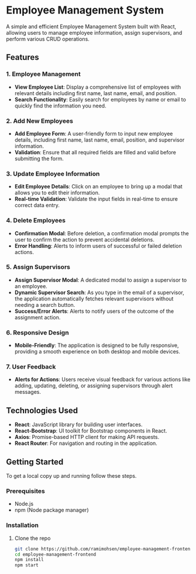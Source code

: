 # Employee Management System

A simple and efficient Employee Management System built with React, allowing users to manage employee information, assign supervisors, and perform various CRUD operations.

## Features

### 1. Employee Management
- **View Employee List**: Display a comprehensive list of employees with relevant details including first name, last name, email, and position.
- **Search Functionality**: Easily search for employees by name or email to quickly find the information you need.

### 2. Add New Employees
- **Add Employee Form**: A user-friendly form to input new employee details, including first name, last name, email, position, and supervisor information.
- **Validation**: Ensure that all required fields are filled and valid before submitting the form.

### 3. Update Employee Information
- **Edit Employee Details**: Click on an employee to bring up a modal that allows you to edit their information.
- **Real-time Validation**: Validate the input fields in real-time to ensure correct data entry.

### 4. Delete Employees
- **Confirmation Modal**: Before deletion, a confirmation modal prompts the user to confirm the action to prevent accidental deletions.
- **Error Handling**: Alerts to inform users of successful or failed deletion actions.

### 5. Assign Supervisors
- **Assign Supervisor Modal**: A dedicated modal to assign a supervisor to an employee.
- **Dynamic Supervisor Search**: As you type in the email of a supervisor, the application automatically fetches relevant supervisors without needing a search button.
- **Success/Error Alerts**: Alerts to notify users of the outcome of the assignment action.

### 6. Responsive Design
- **Mobile-Friendly**: The application is designed to be fully responsive, providing a smooth experience on both desktop and mobile devices.

### 7. User Feedback
- **Alerts for Actions**: Users receive visual feedback for various actions like adding, updating, deleting, or assigning supervisors through alert messages.

## Technologies Used
- **React**: JavaScript library for building user interfaces.
- **React-Bootstrap**: UI toolkit for Bootstrap components in React.
- **Axios**: Promise-based HTTP client for making API requests.
- **React Router**: For navigation and routing in the application.

## Getting Started

To get a local copy up and running follow these steps.

### Prerequisites
- Node.js
- npm (Node package manager)

### Installation
1. Clone the repo
   ```bash
   git clone https://github.com/ramimohsen/employee-management-frontend.git
   cd employee-management-frontend
   npm install
   npm start
   ```